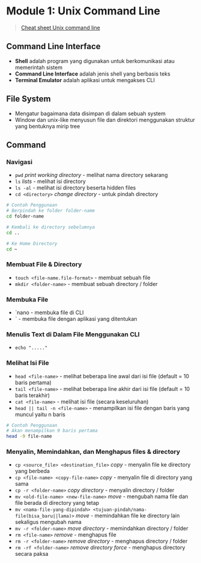 # Module 1: Unix Command Line

> [Cheat sheet Unix command line](https://cheatography.com/davechild/cheat-sheets/linux-command-line/)

## Command Line Interface
- **Shell** adalah program yang digunakan untuk berkomunikasi atau memerintah sistem
- **Command Line Interface** adalah jenis shell yang berbasis teks
- **Terminal Emulator** adalah aplikasi untuk mengakses CLI

## File System
- Mengatur bagaimana data disimpan di dalam sebuah system
- Window dan unix-like menyusun file dan direktori menggunakan struktur yang bentuknya mirip tree

## Command
### Navigasi
- `pwd` _print working directory_ - melihat nama directory sekarang 
- `ls` _lists_ - melihat isi directory
- `ls -al` - melihat isi directory beserta hidden files
- `cd <directory>` _change directory_ - untuk pindah directory

```bash
# Contoh Penggunaan
# Berpindah ke folder folder-name
cd folder-name

# Kembali ke directory sebelumnya
cd .. 

# Ke Home Directory
cd ~
```

### Membuat File & Directory
- `touch <file-name.file-format>` - membuat sebuah file
- `mkdir <folder-name>` - membuat sebuah directory / folder

### Membuka File
- `nano <file-name> - membuka file di CLI
- `<app-name> <file-name> - membuka file dengan aplikasi yang ditentukan

### Menulis Text di Dalam File Menggunakan CLI
- `echo "....."`

### Melihat Isi File
- `head <file-name>` - melihat beberapa line awal dari isi file (default = 10 baris pertama)
- `tail <file-name>` - melihat beberapa line akhir dari isi file (default = 10 baris terakhir)
- `cat <file-name>` - melihat isi file (secara keseluruhan)
- `head || tail -n <file-name>` - menampilkan isi file dengan baris yang muncul yaitu n baris 

```bash
# Contoh Penggunaan
# Akan menampilkan 9 baris pertama
head -9 file-name
```

### Menyalin, Memindahkan, dan Menghapus files & directory
- `cp <source_file> <destination_file>` _copy_ - menyalin file ke directory yang berbeda
- `cp <file-name> <copy-file-name>` _copy_ - menyalin file di directory yang sama
- `cp -r <folder-name>` _copy directory_ - menyalin directory / folder
- `mv <old-file-name> <new-file-name>` _move_ - mengubah nama file dan file berada di directory yang tetap
- `mv <nama-file-yang-dipindah> <tujuan-pindah/nama-file(bisa_baru||lama)>` _move_ - memindahkan file ke directory lain sekaligus mengubah nama
- `mv -r <folder-name>` _move directory_ - memindahkan directory / folder
- `rm <file-name>` _remove_ - menghapus file
- `rm -r <folder-name>` _remove directory_ - menghapus directory / folder
- `rm -rf <folder-name>` _remove directory force_ - menghapus directory secara paksa